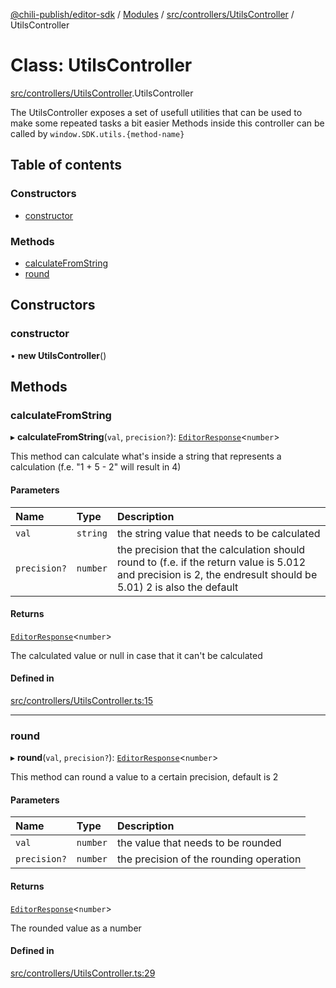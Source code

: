 [@chili-publish/editor-sdk](../README.md) / [Modules](../modules.md) / [src/controllers/UtilsController](../modules/controllers_UtilsController.md) / UtilsController

# Class: UtilsController

[src/controllers/UtilsController](../modules/controllers_UtilsController.md).UtilsController

The UtilsController exposes a set of usefull utilities that can be used to make some repeated tasks a bit easier
Methods inside this controller can be called by `window.SDK.utils.{method-name}`

## Table of contents

### Constructors

- [constructor](controllers_UtilsController.UtilsController.md#constructor)

### Methods

- [calculateFromString](controllers_UtilsController.UtilsController.md#calculatefromstring)
- [round](controllers_UtilsController.UtilsController.md#round)

## Constructors

### constructor

• **new UtilsController**()

## Methods

### calculateFromString

▸ **calculateFromString**(`val`, `precision?`): [`EditorResponse`](../interfaces/src.EditorResponse.md)<`number`\>

This method can calculate what's inside a string that represents a calculation (f.e. "1 + 5 - 2" will result in 4)

#### Parameters

| Name | Type | Description |
| :------ | :------ | :------ |
| `val` | `string` | the string value that needs to be calculated |
| `precision?` | `number` | the precision that the calculation should round to (f.e. if the return value is 5.012 and precision is 2, the endresult should be 5.01) 2 is also the default |

#### Returns

[`EditorResponse`](../interfaces/src.EditorResponse.md)<`number`\>

The calculated value or null in case that it can't be calculated

#### Defined in

[src/controllers/UtilsController.ts:15](https://github.com/chili-publish/editor-sdk/blob/bc89ed1/src/controllers/UtilsController.ts#L15)

___

### round

▸ **round**(`val`, `precision?`): [`EditorResponse`](../interfaces/src.EditorResponse.md)<`number`\>

This method can round a value to a certain precision, default is 2

#### Parameters

| Name | Type | Description |
| :------ | :------ | :------ |
| `val` | `number` | the value that needs to be rounded |
| `precision?` | `number` | the precision of the rounding operation |

#### Returns

[`EditorResponse`](../interfaces/src.EditorResponse.md)<`number`\>

The rounded value as a number

#### Defined in

[src/controllers/UtilsController.ts:29](https://github.com/chili-publish/editor-sdk/blob/bc89ed1/src/controllers/UtilsController.ts#L29)
